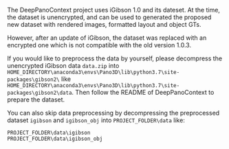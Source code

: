 The DeepPanoContext project uses iGibson 1.0 and its dateset. At the time, the dataset is unencrypted, and can be used to generated the proposed new dataset with rendered images, formatted layout and object GTs.

However, after an update of iGibson, the dataset was replaced with an encrypted one which is not compatible with the old version 1.0.3.

If you would like to preprocess the data by yourself, please decompress the unencrypted iGibson data ```data.zip``` into ``` HOME_DIRECTORY\anaconda3\envs\Pano3D\lib\python3.7\site-packages\gibson2\``` like ``` HOME_DIRECTORY\anaconda3\envs\Pano3D\lib\python3.7\site-packages\gibson2\data```. Then follow the README of DeepPanoContext to prepare the dataset.

You can also skip data preprocessing by decompressing the preprocessed dataset ```igibson``` and ```igibson_obj``` into ```PROJECT_FOLDER\data``` like:
```
PROJECT_FOLDER\data\igibson
PROJECT_FOLDER\data\igibson_obj
```
